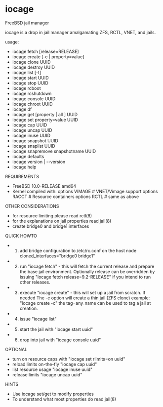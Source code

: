 iocage
======

FreeBSD jail manager

iocage is a drop in jail manager amalgamating ZFS, RCTL, VNET, and jails.

usage:
-  iocage fetch [release=RELEASE]
-  iocage create [-c | property=value]
-  iocage clone UUID
-  iocage destroy UUID
-  iocage list [-t]
-  iocage start UUID
-  iocage stop UUID
-  iocage rcboot
-  iocage rcshutdown
-  iocage console UUID
-  iocage chroot UUID
-  iocage df
-  iocage get [property | all ] UUID
-  iocage set property=value UUID
-  iocage cap UUID
-  iocage uncap UUID
-  iocage inuse UUID
-  iocage snapshot UUID
-  iocage snaplist UUID
-  iocage snapremove snapshotname UUID
-  iocage defaults
-  iocage version | --version
-  iocage help

REQUIREMENTS
- FreeBSD 10.0-RELEASE amd64
- Kernel compiled with:
    options         VIMAGE # VNET/Vimage support
    options         RACCT  # Resource containers
    options         RCTL   # same as above

OTHER CONSIDERATIONS
- for resource limiting please read rctl(8)
- for the explanations on jail properties read jail(8)
- create bridge0 and bridge1 interfaces 

QUICK HOWTO
- 1. add bridge configuration to /etc/rc.conf on the host node
   cloned_interfaces="bridge0 bridge1"
- 2. run "iocage fetch" - this will fetch the current release and prepare the
   base jail environment. Optionally release can be overridden by issuing 
   "iocage fetch release=9.2-RELEASE" if you intend to run other releases.
- 3. execute "iocage create" - this will set up a jail from scratch. If needed
   The -c option will create a thin jail (ZFS clone) example: "iocage create -c"
   the tag=any_name can be used to tag a jail at creation.
- 4. issue "iocage list"
- 5. start the jail with "iocage start uuid"
- 6. drop into jail with "iocage console uuid"

OPTIONAL
- turn on resource caps with "iocage set rlimits=on uuid"
- reload limits on-the-fly "iocage cap uuid"
- list resource usage "iocage inuse uuid"
- release limits "iocage uncap uuid"

HINTS
- Use iocage set/get to modify properties
- To understand what most properties do read jail(8)
